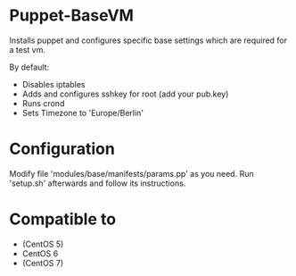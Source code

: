 # Puppet-BaseVM

Installs puppet and configures specific base settings which are required for a test vm.

By default:
- Disables iptables
- Adds and configures sshkey for root (add your pub.key)
- Runs crond
- Sets Timezone to 'Europe/Berlin' 


# Configuration
Modify file 'modules/base/manifests/params.pp' as you need.
Run 'setup.sh' afterwards and follow its instructions.


# Compatible to
- (CentOS 5)
- CentOS 6
- (CentOS 7)
